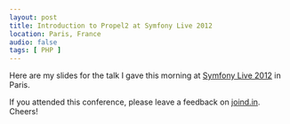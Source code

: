 ```yaml
---
layout: post
title: Introduction to Propel2 at Symfony Live 2012
location: Paris, France
audio: false
tags: [ PHP ]
---
```


Here are my slides for the talk I gave this morning at [Symfony Live
2012](http://paris2012.live.symfony.com/) in Paris.

<script class="speakerdeck-embed" data-id="4fd1d178469d200187014dff" data-ratio="1.3333333333333333" src="//speakerdeck.com/assets/embed.js">
</script>

If you attended this conference, please leave a feedback on
[joind.in](https://joind.in/talk/view/6589). Cheers!
